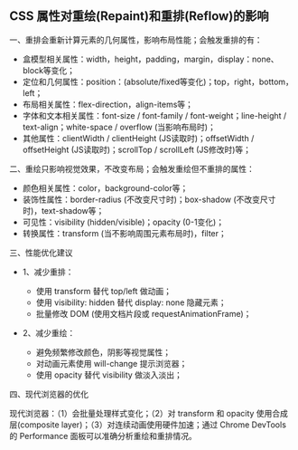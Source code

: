 ## CSS 属性对重绘(Repaint)和重排(Reflow)的影响

一、重排会重新计算元素的几何属性，影响布局性能；会触发重排的有：

- 盒模型相关属性：width，height，padding，margin，display：none、block等变化；
- 定位和几何属性：position：(absolute/fixed等变化)；top，right，bottom，left；
- 布局相关属性：flex-direction，align-items等；
- 字体和文本相关属性：font-size / font-family / font-weight；line-height / text-align；white-space / overflow (当影响布局时)；
- 其他属性：clientWidth / clientHeight (JS读取时)；offsetWidth / offsetHeight (JS读取时)；scrollTop / scrollLeft (JS修改时)等；

二、重绘只影响视觉效果，不改变布局；会触发重绘但不重排的属性：
- 颜色相关属性：color，background-color等；
- 装饰性属性：border-radius (不改变尺寸时)；box-shadow (不改变尺寸时)，text-shadow等；
- 可见性：visibility (hidden/visible)；opacity (0-1变化)；
- 转换属性：transform (当不影响周围元素布局时)，filter；


三、性能优化建议
- 1、减少重排：
   - 使用 transform 替代 top/left 做动画；
   - 使用 visibility: hidden 替代 display: none 隐藏元素；
   - 批量修改 DOM (使用文档片段或 requestAnimationFrame)；
 
- 2、减少重绘：
   - 避免频繁修改颜色，阴影等视觉属性；
   - 对动画元素使用 will-change 提示浏览器；
   - 使用 opacity 替代 visibility 做淡入淡出；
 
四、现代浏览器的优化

现代浏览器：（1）会批量处理样式变化；（2）对 transform 和 opacity 使用合成层(composite layer)；（3）对连续动画使用硬件加速；通过 Chrome DevTools 的 Performance 面板可以准确分析重绘和重排情况。


